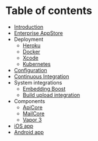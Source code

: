 # Table of contents

* [Introduction](README.md)
* [Enterprise AppStore](enterprise-appstore.md)
* Deployment
  * [Heroku](deployment/heroku.md)
  * [Docker](deployment/docker.md)
  * [Xcode](deployment/xcode.md)
  * [Kubernetes](deployment/kubernetes.md)
* [Configuration](configuration.md)
* [Continuous Integration](continuous-integration.md)
* System integrations
  * [Embedding Boost](system-integrations/embedding-boost.md)
  * [Build upload integration](system-integrations/build-upload-integration.md)
* Components
  * [ApiCore](components/apicore.md)
  * [MailCore](components/mailcore.md)
  * [Vapor 3](components/vapor-3.md)
* [iOS app](ios-app.md)
* [Android app](android-app.md)

